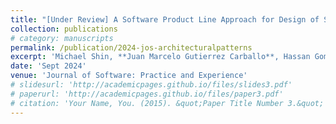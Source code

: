 ```yaml
---
title: "[Under Review] A Software Product Line Approach for Design of Secure Software Architectural Patterns with Secure Connectors"
collection: publications
# category: manuscripts
permalink: /publication/2024-jos-architecturalpatterns
excerpt: 'Michael Shin, **Juan Marcelo Gutierrez Carballo**, Hassan Gomaa'
date: 'Sept 2024'
venue: 'Journal of Software: Practice and Experience'
# slidesurl: 'http://academicpages.github.io/files/slides3.pdf'
# paperurl: 'http://academicpages.github.io/files/paper3.pdf'
# citation: 'Your Name, You. (2015). &quot;Paper Title Number 3.&quot; <i>Journal 1</i>. 1(3).'
---
```

